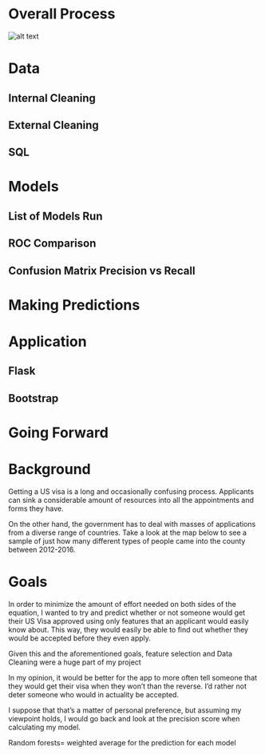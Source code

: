 

# Overall Process
![alt text](/images/wealth.png)

# Data
## Internal Cleaning

## External Cleaning

## SQL


# Models
## List of Models Run

## ROC Comparison

## Confusion Matrix Precision vs Recall

# Making Predictions


# Application
## Flask

## Bootstrap



# Going Forward



















# Background
Getting a US visa is a long and occasionally confusing process. Applicants can sink a considerable amount of resources into all the appointments and forms they have.

On the other hand, the government has to deal with masses of applications from a diverse range of countries. Take a look at the map below to see a sample of just how many different types of people came into the county between 2012-2016.

# Goals
In order to minimize the amount of effort needed on both sides of the equation, I wanted to try and predict whether or not someone would get their US Visa approved using only features that an applicant would easily know about. This way, they would easily be able to find out whether they would be accepted before they even apply.






Given this and the aforementioned goals, feature selection and Data Cleaning were a huge part of my project


In my opinion, it would be better for the app to more often tell someone that they would get their visa when they won’t than the reverse. I’d rather not deter someone who would in actuality be accepted.

I suppose that that’s a matter of personal preference, but assuming my viewpoint holds, I would go back and look at the precision score when calculating my model.



Random forests= weighted average for the prediction for each model
